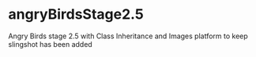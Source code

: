 # angryBirdsStage2.5
Angry Birds stage 2.5 with Class Inheritance and Images
platform to keep slingshot has been added